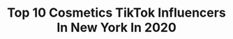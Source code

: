 ---
title: Top 10 Cosmetics TikTok Influencers In New York In 2020
description: >-
  Find top cosmetics TikTok influencers in New York in 2020. Most popular hashtags: #bear #tossyourcap #duetwithme #greenscreen.
platform: TikTok
profiles:
  - username: "cabinfever43"
    fullname: >-
      user1348555805119
    location: "United States"
    followers: 4135
    engagement: 1805
    commentsToLikes: 0.088418
    id: ckahunjlnj85v0i78tvjpr0ep
    verified: false
    hashtags: "#away, #dangerous, #sorrow, #people"
  - username: "sulee26"
    fullname: >-
      Sadboy
    location: "United States"
    followers: 170762
    engagement: 2213
    commentsToLikes: 0.024746
    id: ck9gq4sfn81mb0j78x2fi0eas
    verified: false
    hashtags: ""
  - username: "dgibbsofficial"
    fullname: >-
      Dominic Gibbons
    location: "United States"
    followers: 456981
    engagement: 2712
    commentsToLikes: 0.017008
    id: ck8kob54zgxfp0j78ahb2fblo
    verified: false
    hashtags: "#greenscreen"
  - username: "rahulny"
    fullname: >-
      rahulny
    location: "United States"
    followers: 8707
    engagement: 4202
    commentsToLikes: 0.155736
    id: ckae15ou3n7bd0i787ly904md
    verified: false
    hashtags: "#letgoviral, #lovemyfans, #shareit, #featureme"
  - username: "crunchy.fetus"
    fullname: >-
      basilias.art
    location: "United States"
    followers: 21623
    engagement: 3374
    commentsToLikes: 0.051533
    id: ck8tt709lrpjr0j78okot3s8p
    verified: false
    hashtags: "#drawing, #demonslayer, #help, #lmao"
  - username: "loganwgood"
    fullname: >-
      Logan Good
    location: "United States"
    followers: 39696
    engagement: 2316
    commentsToLikes: 0.048421
    id: ck87tx8bf3x530j78nq5563bx
    verified: false
    hashtags: "#snow, #toiletpaper, #gretathunberg, #nature"
  - username: "itsangeloooo"
    fullname: >-
      ANGELO 🐸
    location: "United States"
    followers: 77993
    engagement: 2218
    commentsToLikes: 0.038108
    id: ck8os2msff0gi0j78wmn62rkk
    verified: false
    hashtags: "#camprock, #disney, #foryoupage, #fairycomments"
  - username: "brilune"
    fullname: >-
      Bri Lune
    location: "United States"
    followers: 65987
    engagement: 1444
    commentsToLikes: 0.045167
    id: ck83yt767vig60j78amjvc7xl
    verified: false
    hashtags: "#evanescence, #healing, #witchtok, #learnfromme"
  - username: "ohnoalexx"
    fullname: >-
      Alex Cerabone
    location: "United States"
    followers: 984127
    engagement: 3386
    commentsToLikes: 0.010060
    id: ck8qm5enqok5a0j78douzw5fs
    verified: false
    hashtags: "#greenscreen, #someonesavemeimsobored, #onlineschool, #stayathome"
  - username: "noakhailla_boys"
    fullname: >-
      TikTok💚Lover💙Tareq
    location: "United States"
    followers: 5897
    engagement: 2273
    commentsToLikes: 0.033760
    id: ck9kbvqlpn0at0j78v8o3qz9m
    verified: false
    hashtags: "#prospect, #rocksway, #funnyvideos, #prospectpark"
---